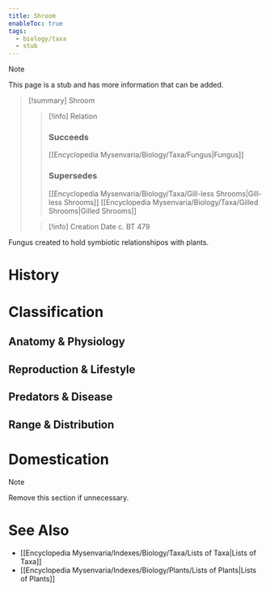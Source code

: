 ```yaml
---
title: Shroom
enableToc: true
tags:
  - biology/taxa
  - stub
---
```


> [!note]
> This page is a stub and has more information that can be added.

> [!summary] Shroom
> > [!info] Relation
> > ### Succeeds
> > [[Encyclopedia Mysenvaria/Biology/Taxa/Fungus|Fungus]]
> > ### Supersedes
> > [[Encyclopedia Mysenvaria/Biology/Taxa/Gill-less Shrooms|Gill-less Shrooms]]
> > [[Encyclopedia Mysenvaria/Biology/Taxa/Gilled Shrooms|Gilled Shrooms]]
>
> > [!info] Creation Date
> > c. BT 479

Fungus created to hold symbiotic relationshipos with plants.
# History

# Classification
## Anatomy & Physiology

## Reproduction & Lifestyle

## Predators & Disease

## Range & Distribution

# Domestication

> [!note]
> Remove this section if unnecessary.
# See Also
- [[Encyclopedia Mysenvaria/Indexes/Biology/Taxa/Lists of Taxa|Lists of Taxa]]
- [[Encyclopedia Mysenvaria/Indexes/Biology/Plants/Lists of Plants|Lists of Plants]]